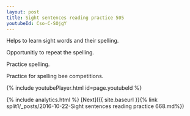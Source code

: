 ```yaml
---
layout: post
title: Sight sentences reading practice 505
youtubeId: Cso-C-SOjgY
---
```

 
 
Helps to learn sight words and their spelling.

Opportunitiy to repeat the spelling. 

Practice spelling. 
 
Practice for spelling bee competitions. 
 
{% include youtubePlayer.html id=page.youtubeId %}
 
 
{% include analytics.html %} 
[Next]({{ site.baseurl }}{% link  split1/_posts/2016-10-22-Sight sentences reading practice 668.md%})
 
